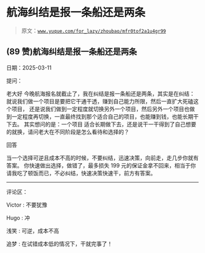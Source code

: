 # 航海纠结是报一条船还是两条

> 原文：[`www.yuque.com/for_lazy/zhoubao/mfr0tof2a1u4gr99`](https://www.yuque.com/for_lazy/zhoubao/mfr0tof2a1u4gr99)

## (89 赞)航海纠结是报一条船还是两条

日期：2025-03-11

提问：

老大好 今晚航海报名就截止了，我在纠结是报一条船还是两条，其实是在纠结： 就说我们做一个项目是要把它干通干透，赚到自己能力所限，然后一直扩大死磕这个项目，
还是说我们做到一定程度就切换另外一个项目，然后另外一个项目也做到一定程度再切换，一直最终找到那个适合自己的项目，也能赚到钱，也能长期干下去。
其实想问的是：一个项目 适合长期做下去，还是说干一干得到了自己想要的就换，请问老大在不同阶段是怎么看待和选择的？

回答

当一个选择可逆且成本不高的时候，不要纠结，迅速决策，向前走，走几步你就有答案。 你快速做出选择，做错了，最多损失 199
元的保证金拿不回来，相当于你请我吃了顿饭而已，不必纠结，快速决策快速干，前方有答案。

* * *

评论区：

Victor : 不要犹豫

Hugo : 冲

浅笑 : 可逆，成本不高

追梦 : 在试错成本低的情况下，干就完事了！